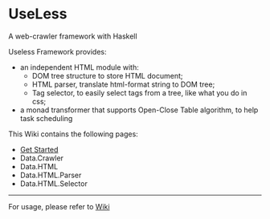 # UseLess
A web-crawler framework with Haskell

Useless Framework provides:
- an independent HTML module with:
    - DOM tree structure to store HTML document;
    - HTML parser, translate html-format string to DOM tree;
    - Tag selector, to easily select tags from a tree, like what you do in css;
- a monad transformer that supports Open-Close Table algorithm, to help task scheduling

This Wiki contains the following pages:
- [Get Started](wiki/Get-Started)
- Data.Crawler
- Data.HTML
- Data.HTML.Parser
- Data.HTML.Selector

--------
For usage, please refer to [Wiki](wiki)
